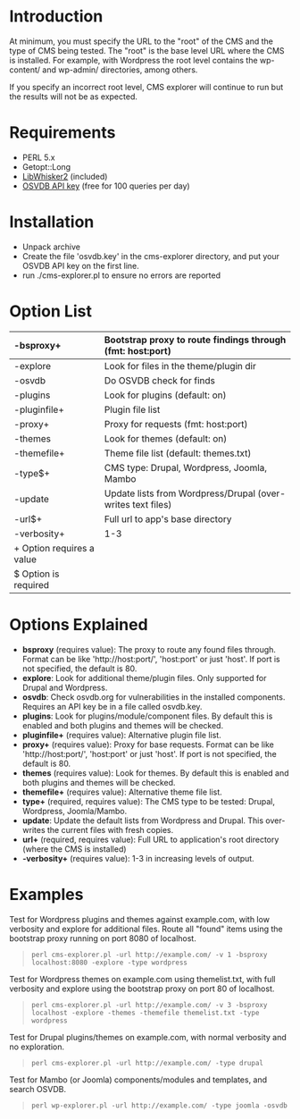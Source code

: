 # Introduction #
At minimum, you must specify the URL to the "root" of the CMS and the type of CMS being tested. The "root" is the base level URL where the CMS is installed. For example, with Wordpress the root level contains the wp-content/ and wp-admin/ directories, among others.

If you specify an incorrect root level, CMS explorer will continue to run but the results will not be as expected.


# Requirements #
  * PERL 5.x
  * Getopt::Long
  * [LibWhisker2](http://www.wiretrip.net/rfp/lw.asp) (included)
  * [OSVDB API key](http://osvdb.org/api/about) (free for 100 queries per day)


# Installation #
  * Unpack archive
  * Create the file 'osvdb.key' in the cms-explorer directory, and put your OSVDB API key on the first line.
  * run ./cms-explorer.pl to ensure no errors are reported


# Option List #
|-bsproxy+|Bootstrap proxy to route findings through (fmt: host:port)|
|:--------|:---------------------------------------------------------|
|-explore |Look for files in the theme/plugin dir                    |
|-osvdb   |Do OSVDB check for finds                                  |
|-plugins |Look for plugins (default: on)                            |
|-pluginfile+|Plugin file list                                          |
|-proxy+  |Proxy for requests (fmt: host:port)                       |
|-themes  |Look for themes (default: on)                             |
|-themefile+|Theme file list (default: themes.txt)                     |
|-type$+  |CMS type: Drupal, Wordpress, Joomla, Mambo                |
|-update  |Update lists from Wordpress/Drupal (over-writes text files)|
|-url$+   |Full url to app's base directory                          |
|-verbosity+ |1-3                                                       |
|+ Option requires a value|
|$ Option is required|



# Options Explained #
  * **bsproxy** (requires value): The proxy to route any found files through. Format can be like 'http://host:port/', 'host:port' or just 'host'. If port is not specified, the default is 80.
  * **explore**: Look for additional theme/plugin files. Only supported for Drupal and Wordpress.
  * **osvdb**: Check osvdb.org for vulnerabilities in the installed components. Requires an API key be in a file called osvdb.key.
  * **plugins**: Look for plugins/module/component files. By default this is enabled and both plugins and themes will be checked.
  * **pluginfile+** (requires value): Alternative plugin file list.
  * **proxy+** (requires value): Proxy for base requests. Format can be like 'http://host:port/', 'host:port' or just 'host'. If port is not specified, the default is 80.
  * **themes** (requires value): Look for themes. By default this is enabled and both plugins and themes will be checked.
  * **themefile+** (requires value): Alternative theme file list.
  * **type+** (required, requires value): The CMS type to be tested: Drupal, Wordpress, Joomla/Mambo.
  * **update**: Update the default lists from Wordpress and Drupal. This over-writes the current files with fresh copies.
  * **url+** (required, requires value): Full URL to application's root directory (where the CMS is installed)
  * **-verbosity+** (requires value): 1-3 in increasing levels of output.


# Examples #

Test for Wordpress plugins and themes against example.com, with low verbosity and explore for additional files. Route all "found" items using the bootstrap proxy running on port 8080 of localhost.

> `perl cms-explorer.pl -url http://example.com/ -v 1 -bsproxy localhost:8080 -explore -type wordpress`

Test for Wordpress themes on example.com using themelist.txt, with full verbosity and explore using the bootstrap proxy on port 80 of localhost.

> `perl cms-explorer.pl -url http://example.com/ -v 3 -bsproxy localhost -explore -themes -themefile themelist.txt -type wordpress`

Test for Drupal plugins/themes on example.com, with normal verbosity and no exploration.

> `perl cms-explorer.pl -url http://example.com/ -type drupal`

Test for Mambo (or Joomla) components/modules and templates, and search OSVDB.

> `perl wp-explorer.pl -url http://example.com/ -type joomla -osvdb`